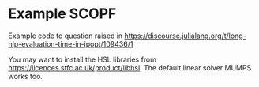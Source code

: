 # Example SCOPF
Example code to question raised in https://discourse.julialang.org/t/long-nlp-evaluation-time-in-ipopt/109436/1

You may want to install the HSL libraries from https://licences.stfc.ac.uk/product/libhsl. The default linear solver MUMPS works too.